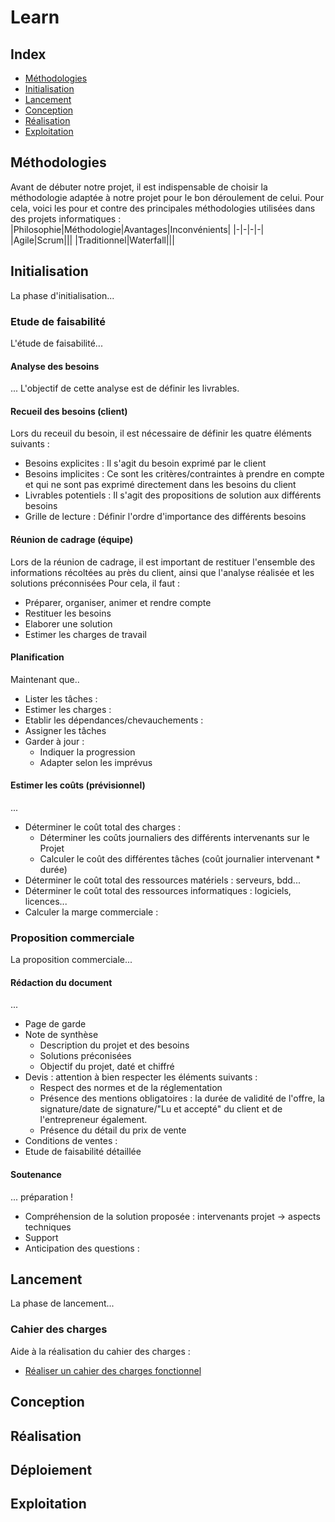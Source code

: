 # Learn
## Index
* [Méthodologies]()
* [Initialisation]()
* [Lancement]()
* [Conception]()
* [Réalisation]()
* [Exploitation]()

## Méthodologies
Avant de débuter notre projet, il est indispensable de choisir la méthodologie adaptée à notre projet pour le bon déroulement de celui.
Pour cela, voici les pour et contre des principales méthodologies utilisées dans des projets informatiques :
|Philosophie|Méthodologie|Avantages|Inconvénients|
|-|-|-|-|
|Agile|Scrum|||
|Traditionnel|Waterfall|||

## Initialisation
La phase d'initialisation...

### Etude de faisabilité
L'étude de faisabilité...

#### Analyse des besoins
...
L'objectif de cette analyse est de définir les livrables.

#### Recueil des besoins (client)
Lors du receuil du besoin, il est nécessaire de définir les quatre éléments suivants :
* Besoins explicites : Il s'agit du besoin exprimé par le client
* Besoins implicites : Ce sont les critères/contraintes à prendre en compte et qui ne sont pas exprimé directement dans les besoins du client
* Livrables potentiels : Il s'agit des propositions de solution aux différents besoins
* Grille de lecture : Définir l'ordre d'importance des différents besoins

#### Réunion de cadrage (équipe)
Lors de la réunion de cadrage, il est important de restituer l'ensemble des informations récoltées au près du client, ainsi que l'analyse réalisée et les solutions préconnisées
Pour cela, il faut :
* Préparer, organiser, animer et rendre compte
* Restituer les besoins
* Elaborer une solution
* Estimer les charges de travail

#### Planification
Maintenant que..

* Lister les tâches :
* Estimer les charges :
* Etablir les dépendances/chevauchements :
* Assigner les tâches
* Garder à jour :
  - Indiquer la progression
  - Adapter selon les imprévus

#### Estimer les coûts (prévisionnel)
...
* Déterminer le coût total des charges :
  - Déterminer les coûts journaliers des différents intervenants sur le Projet
  - Calculer le coût des différentes tâches (coût journalier intervenant * durée)
* Déterminer le coût total des ressources matériels : serveurs, bdd...
* Déterminer le coût total des ressources informatiques : logiciels, licences...
* Calculer la marge commerciale :

### Proposition commerciale
La proposition commerciale...

#### Rédaction du document
...
* Page de garde
* Note de synthèse
  - Description du projet et des besoins
  - Solutions préconisées
  - Objectif du projet, daté et chiffré
* Devis : attention à bien respecter les éléments suivants :
  - Respect des normes et de la réglementation
  - Présence des mentions obligatoires : la durée de validité de l'offre, la signature/date de signature/"Lu et accepté" du client et de l'entrepreneur également.
  - Présence du détail du prix de vente
* Conditions de ventes :
* Etude de faisabilité détaillée

#### Soutenance
...
préparation !
* Compréhension de la solution proposée : intervenants projet -> aspects techniques
* Support
* Anticipation des questions :

## Lancement
La phase de lancement...
### Cahier des charges

Aide à la réalisation du cahier des charges :
* [Réaliser un cahier des charges fonctionnel](https://openclassrooms.com/fr/courses/6739646-realisez-un-cahier-des-charges-fonctionnel)

## Conception
## Réalisation
## Déploiement
## Exploitation
